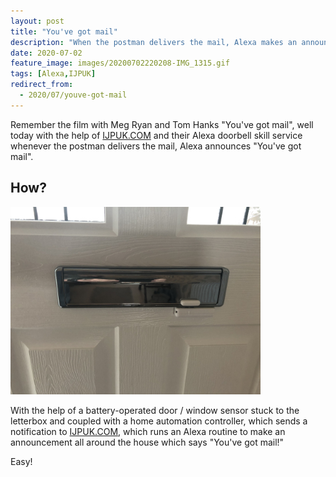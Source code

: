 ```yaml
---
layout: post
title: "You've got mail"
description: "When the postman delivers the mail, Alexa makes an announcement that the post has arrived"
date: 2020-07-02
feature_image: images/20200702220208-IMG_1315.gif
tags: [Alexa,IJPUK]
redirect_from:
  - 2020/07/youve-got-mail
---
```


Remember the film with Meg Ryan and Tom Hanks "You've got mail", well today with the help of [IJPUK.COM](https://www.ijpuk.com/solutions/read/amazon-alexa-doorbell-skill) and their Alexa doorbell skill service whenever the postman delivers the mail, Alexa announces "You've got mail".

## How?
![Door / Window sensor](images/20200702220932-IMG_1317.jpg)

With the help of a battery-operated door / window sensor stuck to the letterbox and coupled with a home automation controller, which sends a notification to [IJPUK.COM](https://www.ijpuk.com/solutions/read/amazon-alexa-doorbell-skill), which runs an Alexa routine to make an announcement all around the house which says "You've got mail!"

Easy!
